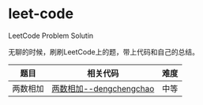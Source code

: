 # leet-code
LeetCode Problem Solutin 



无聊的时候，刷刷LeetCode上的题，带上代码和自己的总结。

|                             题目                             |                     相关代码                     | 难度 |
| :----------------------------------------------------------: | :----------------------------------------------: | :--: |
| 两数相加 | [两数相加--dengchengchao](https://github.com/dengchengchao/leet-code/tree/master/两数相加) | 中等 |





